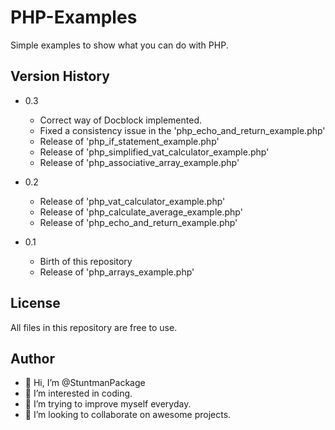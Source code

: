 # PHP-Examples
Simple examples to show what you can do with PHP.

## Version History
- 0.3
  - Correct way of Docblock implemented. 
  - Fixed a consistency issue in the 'php_echo_and_return_example.php'
  - Release of 'php_if_statement_example.php'
  - Release of 'php_simplified_vat_calculator_example.php'
  - Release of 'php_associative_array_example.php'


- 0.2
  - Release of 'php_vat_calculator_example.php'
  - Release of 'php_calculate_average_example.php'
  - Release of 'php_echo_and_return_example.php'
  
- 0.1
  - Birth of this repository 
  - Release of 'php_arrays_example.php'
  
## License
All files in this repository are free to use.

## Author
- 👋  Hi, I’m @StuntmanPackage
- 👀  I’m interested in coding.
- 🌱  I’m trying to improve myself everyday.
- 💞️  I’m looking to collaborate on awesome projects.
